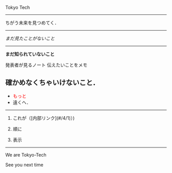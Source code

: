 Tokyo Tech

---

ちがう未来を見つめてく．

>>>

- - - 
*まだ見たことがないこと*
- - -

>>>

**まだ知られていないこと**
<aside class="notes">
  発表者が見るノート
  伝えたいことをメモ
</aside>

>>>

## 確かめなくちゃいけないこと．
  - <span style="color:red">もっと</span>
  - 遠くへ．

---

1. <p class="fragment">これが（[内部リンク](#/4/1)）) </p>
1. <p class="fragment">順に</p>
1. <p class="fragment">表示</p>

---

We are Tokyo-Tech

>>>

See you next time
